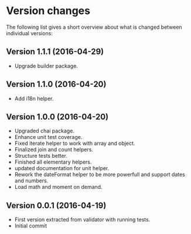 Version changes
=================================================

The following list gives a short overview about what is changed between
individual versions:

Version 1.1.1 (2016-04-29)
-------------------------------------------------
- Upgrade builder package.

Version 1.1.0 (2016-04-20)
-------------------------------------------------
- Add i18n helper.

Version 1.0.0 (2016-04-20)
-------------------------------------------------
- Upgraded chai package.
- Enhance unit test coverage.
- Fixed iterate helper to work with array and object.
- Finalized join and count helpers.
- Structure tests better.
- Finished all elementary helpers.
- updated documentation for unit helper.
- Rework the dateFormat helper to be more powerfull and support dates and numbers.
- Load math and moment on demand.

Version 0.0.1 (2016-04-19)
-------------------------------------------------
- First version extracted from validator with running tests.
- Initial commit

